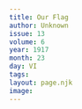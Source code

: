 ```yaml
---
title: Our Flag
author: Unknown
issue: 13
volume: 6
year: 1917
month: 23
day: VI
tags:
layout: page.njk
image:
---
```

